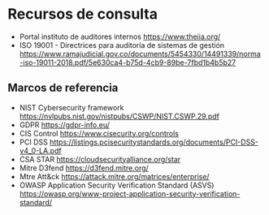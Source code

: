 # Recursos de consulta
- Portal instituto de auditores internos https://www.theiia.org/
- ISO 19001 - Directrices para auditoría de sistemas de gestión https://www.ramajudicial.gov.co/documents/5454330/14491339/norma-iso-19011-2018.pdf/5e630ca4-b75d-4cb9-89be-7fbd1b4b5b27

## Marcos de referencia
- NIST Cybersecurity framework https://nvlpubs.nist.gov/nistpubs/CSWP/NIST.CSWP.29.pdf
- GDPR https://gdpr-info.eu/
- CIS Control https://www.cisecurity.org/controls
- PCI DSS https://listings.pcisecuritystandards.org/documents/PCI-DSS-v4_0-LA.pdf
- CSA STAR https://cloudsecurityalliance.org/star
- Mitre D3fend https://d3fend.mitre.org/
- Mtre Att&ck https://attack.mitre.org/matrices/enterprise/
- OWASP Application Security Verification Standard (ASVS) https://owasp.org/www-project-application-security-verification-standard/
